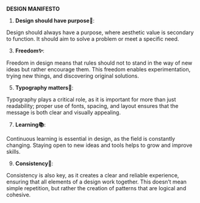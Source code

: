 **DESIGN MANIFESTO**

1. **Design should have purpose🎯**:

Design should always have a purpose, where aesthetic value is secondary to function. It should aim to solve a problem or meet a specific need. 

3. **Freedom✨**:

Freedom in design means that rules should not to stand in the way of new ideas but rather encourage them. This freedom enables experimentation, trying new things, and discovering original solutions. 


5. **Typography matters📝**:

Typography plays a critical role, as it is important for more than just readability; proper use of fonts, spacing, and layout ensures that the message is both clear and visually appealing.

   
7. **Learning📚**:

Continuous learning is essential in design, as the field is constantly changing. Staying open to new ideas and tools helps to grow and improve skills.


9. **Consistency🔗**:

Consistency is also key, as it creates a clear and reliable experience, ensuring that all elements of a design work together. This doesn’t mean simple repetition, but rather the creation of patterns that are logical and cohesive.
